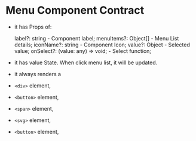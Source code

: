 
# Menu Component Contract

- it has Props of:

  label?: string - Component label;
  menuItems?: Object[] - Menu List details;
  iconName?: string - Component Icon;
  value?: Object - Selected value;
  onSelect?: (value: any) => void; - Select function;

- it has value State. When click menu list, it will be updated.

- it always renders a

-  `<div>` element,

-  `<button>` element,

-  `<span>` element,

-  `<svg>` element,

-  `<button>` element,